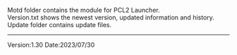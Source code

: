 Motd folder contains the module for PCL2 Launcher.  
Version.txt shows the newest version, updated information and history.  
Update folder contains update files.  
****
Version:1.30
Date:2023/07/30
